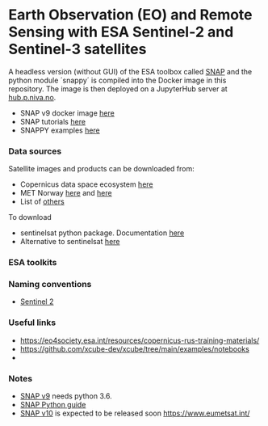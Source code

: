 # Earth Observation (EO) and Remote Sensing with ESA Sentinel-2 and Sentinel-3 satellites

A headless version (without GUI) of the ESA toolbox called [SNAP](https://step.esa.int/main/toolboxes/snap/) and the python module ´snappy´ is compiled into the Docker image in this repository. The image is then deployed on a JupyterHub server at [hub.p.niva.no](https://hub.p.niva.no). 

- SNAP v9 docker image [here](https://github.com/mundialis/esa-snap/tree/ubuntu)
- SNAP tutorials [here](https://step.esa.int/main/doc/online-help/#:~:text=Supported%20Platforms,and%20Solaris%EF%BF%BD%20operating%20systems.)
- SNAPPY examples [here](https://github.com/senbox-org/esa-snappy/tree/master/src/main/resources/esa_snappy/examples)

### Data sources
Satellite images and products can be downloaded from:
- Copernicus data space ecosystem [here](https://browser.dataspace.copernicus.eu/)
- MET Norway [here](https://colhub.met.no/#/home) and [here](https://www.satellittdata.no/en)
- List of [others](https://github.com/kr-stn/awesome-sentinel#data-hubs-and-national-mirrors)


To download
- sentinelsat python package. Documentation [here](https://github.com/sentinelsat/sentinelsat?tab=readme-ov-file)
- Alternative to sentinelsat [here](https://github.com/SDFIdk/CDSETool)

### ESA toolkits


### Naming conventions

- [Sentinel 2](https://sentinels.copernicus.eu/web/sentinel/user-guides/sentinel-3-olci/naming-convention)

### Useful links
- https://eo4society.esa.int/resources/copernicus-rus-training-materials/
- https://github.com/xcube-dev/xcube/tree/main/examples/notebooks
- 
### Notes
- [SNAP v9](https://senbox.atlassian.net/wiki/spaces/SNAP/pages/50855941/Configure+Python+to+use+the+SNAP-Python+snappy+interface+SNAP+versions+9) needs python 3.6.
- [SNAP Python guide](https://senbox.atlassian.net/wiki/spaces/SNAP/pages/19300362/How+to+use+the+SNAP+API+from+Python#HowtousetheSNAPAPIfromPython-ExamplesofSNAPAPIusagefromPython)
- [SNAP v10](https://senbox.atlassian.net/wiki/spaces/SNAP/pages/2499051521/Configure+Python+to+use+the+new+SNAP-Python+esa+snappy+interface+SNAP+version+10) is expected to be released soon
https://www.eumetsat.int/

